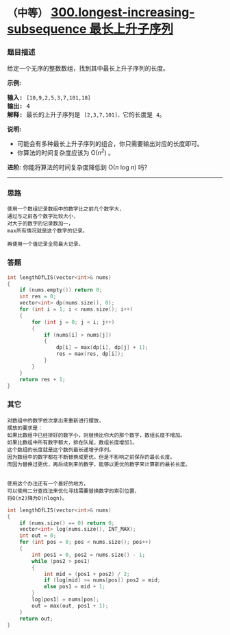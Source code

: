 # `（中等）` [300.longest-increasing-subsequence 最长上升子序列](https://leetcode-cn.com/problems/longest-increasing-subsequence/)

### 题目描述
<p>给定一个无序的整数数组，找到其中最长上升子序列的长度。</p>

<p><strong>示例:</strong></p>

<pre><strong>输入:</strong> <code>[10,9,2,5,3,7,101,18]
</code><strong>输出: </strong>4 
<strong>解释: </strong>最长的上升子序列是&nbsp;<code>[2,3,7,101]，</code>它的长度是 <code>4</code>。</pre>

<p><strong>说明:</strong></p>

<ul>
	<li>可能会有多种最长上升子序列的组合，你只需要输出对应的长度即可。</li>
	<li>你算法的时间复杂度应该为&nbsp;O(<em>n<sup>2</sup></em>) 。</li>
</ul>

<p><strong>进阶:</strong> 你能将算法的时间复杂度降低到&nbsp;O(<em>n</em> log <em>n</em>) 吗?</p>


---
### 思路
```
使用一个数组记录数组中的数字比之前几个数字大，
通过与之前各个数字比较大小，
对大于的数字的记录数加一，
max所有情况就是这个数字的记录。

再使用一个值记录全局最大记录。
```

### 答题
``` C++
int lengthOfLIS(vector<int>& nums)
{
	if (nums.empty()) return 0;
	int res = 0;
	vector<int> dp(nums.size(), 0);
	for (int i = 1; i < nums.size(); i++)
	{
		for (int j = 0; j < i; j++)
		{
			if (nums[i] > nums[j])
			{
				dp[i] = max(dp[i], dp[j] + 1);
				res = max(res, dp[i]);
			}
		}
	}
	return res + 1;
}
```

### 其它
```
对数组中的数字依次拿出来重新进行摆放，
摆放的要求是：
如果比数组中已经排好的数字小，则替换比你大的那个数字，数组长度不增加。
如果比数组中所有数字都大，排在队尾，数组长度增加1。
这个数组的长度就是这个数列最长递增子序列。
因为数组中的数字都在不断替换成更优，但是不影响之前保存的最长长度。
而因为替换过更优，再后续到来的数字，能够以更优的数字来计算新的最长长度。


使用这个办法还有一个最好的地方，
可以使用二分查找法来优化寻找需要替换数字的索引位置，
将O(n2)降为O(nlogn)。
```
``` C++
int lengthOfLIS(vector<int>& nums)
{
	if (nums.size() == 0) return 0;
	vector<int> log(nums.size(), INT_MAX);
	int out = 0;
	for (int pos = 0; pos < nums.size(); pos++)
	{
		int pos1 = 0, pos2 = nums.size() - 1;
		while (pos2 > pos1)
		{
			int mid = (pos1 + pos2) / 2;
			if (log[mid] >= nums[pos]) pos2 = mid;
			else pos1 = mid + 1;
		}
		log[pos1] = nums[pos];
		out = max(out, pos1 + 1);
	}
	return out;
}
```

